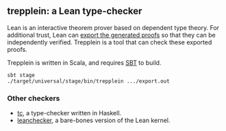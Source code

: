 ## trepplein: a Lean type-checker

Lean is an interactive theorem prover based on dependent type theory.  For
additional trust, Lean can [export the generated proofs][1] so that they can be
independently verified.  Trepplein is a tool that can check these exported proofs.

[1]: https://github.com/leanprover/lean/blob/master/doc/export_format.md

Trepplein is written in Scala, and requires [SBT](http://www.scala-sbt.org/) to
build.
```
sbt stage
./target/universal/stage/bin/trepplein .../export.out
```

### Other checkers

* [tc](https://github.com/dselsam/tc), a type-checker written in Haskell.
* [leanchecker](https://github.com/leanprover/lean/tree/master/src/checker), a bare-bones version of the Lean kernel.

